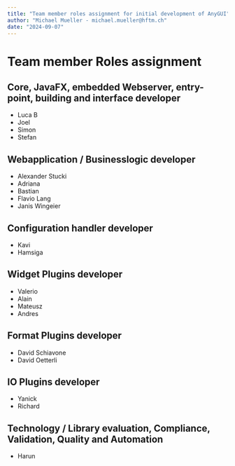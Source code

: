```yaml
---
title: "Team member roles assignment for initial development of AnyGUI"
author: "Michael Mueller - michael.mueller@hftm.ch"
date: "2024-09-07"
---
```


# Team member Roles assignment


## Core, JavaFX, embedded Webserver, entry-point, building and interface developer

- Luca B
- Joel
- Simon
- Stefan


## Webapplication / Businesslogic developer

- Alexander Stucki
- Adriana
- Bastian
- Flavio Lang
- Janis Wingeier


## Configuration handler developer

- Kavi
- Hamsiga


## Widget Plugins developer

- Valerio
- Alain
- Mateusz
- Andres


## Format Plugins developer

- David Schiavone
- David Oetterli


## IO Plugins developer

- Yanick
- Richard


## Technology / Library evaluation, Compliance, Validation, Quality and Automation

- Harun
